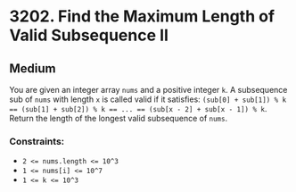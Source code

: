 # 3202. Find the Maximum Length of Valid Subsequence II

## Medium

You are given an integer array `nums` and a positive integer `k`. A subsequence sub of `nums` with length `x` is called
valid if it satisfies: `(sub[0] + sub[1]) % k == (sub[1] + sub[2]) % k == ... == (sub[x - 2] + sub[x - 1]) % k`. Return
the length of the longest valid subsequence of `nums`.

### Constraints:

- `2 <= nums.length <= 10^3`
- `1 <= nums[i] <= 10^7`
- `1 <= k <= 10^3`
